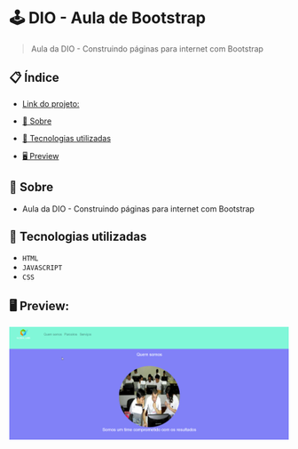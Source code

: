 # 🕹 DIO - Aula de Bootstrap
> Aula da DIO - Construindo páginas para internet com Bootstrap


## 📋 Índice
- [Link do projeto:](https://finandolopes.github.io/aula_bootstrap/)

- [📖 Sobre](#-Sobre)
- [🚀 Tecnologias utilizadas](#-Tecnologias-utilizadas)
- [🖥 Preview](#-Preview)

## 📖 Sobre
 - Aula da DIO - Construindo páginas para internet com Bootstrap

## 🚀 Tecnologias utilizadas
- `HTML`
- `JAVASCRIPT`
- `CSS`

## 🖥 Preview:

<p align="center">
  <img src="screenshot.png" title="screenshot" alt="screenshot do jogo">
</p>


   














